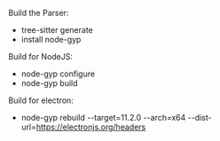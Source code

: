 Build the Parser:

- tree-sitter generate
- install node-gyp

Build for NodeJS:

- node-gyp configure
- node-gyp build

Build for electron:

- node-gyp rebuild --target=11.2.0 --arch=x64 --dist-url=https://electronjs.org/headers
